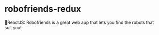 # robofriends-redux
🤖ReactJS: Robofriends is a great web app that lets you find the robots that suit you!
